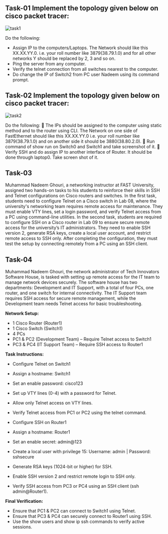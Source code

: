 ## Task-01 Implement the topology given below on cisco packet tracer:
![task1](https://github.com/user-attachments/assets/35fb1878-309f-4b37-becb-7b18f324244a)

Do the following:
- Assign IP to the computers/Laptops. The Network should like this XX.XX.YY.0. i.e. your roll number like 3879(38.79.1.0) and for all other networks Y should be replaced by 2, 3 and so on.
- Ping the server from any computer.
- Verify the telnet connection from all switches nearest to the computer.
- Do change the IP of Switch2 from PC user Nadeem using its command prompt.

## Task-02 Implement the topology given below on cisco packet tracer:
![task2](https://github.com/user-attachments/assets/aee1e22f-a028-4914-9e7e-93d29f3568d1)

Do the following:
 The IPs should be assigned to the computer using static method and to the router using CLI.
The Network on one side of FastEthernet should like this XX.XX.YY.0 i.e. your roll number
like 3879(38.79.1.0) and on another side it should be 3880(38.80.2.0).
 Run command of show run on Switch0 and Switch1 and take screenshot of it.
 Verify SSH and do assign IP to another interface of Router. It should be done through laptop0.
Take screen shot of it.

## Task-03
Muhammad Nadeem Ghouri, a networking instructor at FAST University, assigned two hands-on tasks to his students to reinforce their skills in SSH and Telnet configurations on Cisco routers and switches. In the first task, students need to configure Telnet on a Cisco switch in Lab 08, where the university's networking team requires remote access for maintenance. They must enable VTY lines, set a login password, and verify Telnet access from a PC using command-line utilities. 
In the second task, students are required to configure SSH on a Cisco router in Lab 09 to ensure secure remote access for the university’s IT administrators. They need to enable SSH version 2, generate RSA keys, create a local user account, and restrict remote access to SSH only. After completing the configuration, they must test the setup by connecting remotely from a PC using an SSH client.

## Task-04
Muhammad Nadeem Ghouri, the network administrator of Tech Innovators Software House, is tasked with setting up remote access for the IT team to manage network devices securely. The software house has two departments: Development and IT Support, with a total of four PCs, one router, and one switch for internal connectivity. The IT Support team requires SSH access for secure remote management, while the Development team needs Telnet access for basic troubleshooting.

**Network Setup:**
- 1 Cisco Router (Router1)
- 1 Cisco Switch (Switch1)
- 4 PCs
- PC1 & PC2 (Development Team) – Require Telnet access to Switch1
- PC3 & PC4 (IT Support Team) – Require SSH access to Router1

**Task Instructions:**
- Configure Telnet on Switch1
- Assign a hostname: Switch1
- Set an enable password: cisco123
- Set up VTY lines (0-4) with a password for Telnet.
- Allow only Telnet access on VTY lines.
- Verify Telnet access from PC1 or PC2 using the telnet command.
- Configure SSH on Router1

- Assign a hostname: Router1
- Set an enable secret: admin@123
- Create a local user with privilege 15: Username: admin | Password: sshsecure
- Generate RSA keys (1024-bit or higher) for SSH.
- Enable SSH version 2 and restrict remote login to SSH only.
- Verify SSH access from PC3 or PC4 using an SSH client (ssh admin@Router1).

**Final Verification:**
- Ensure that PC1 & PC2 can connect to Switch1 using Telnet.
- Ensure that PC3 & PC4 can securely connect to Router1 using SSH.
- Use the show users and show ip ssh commands to verify active sessions.
